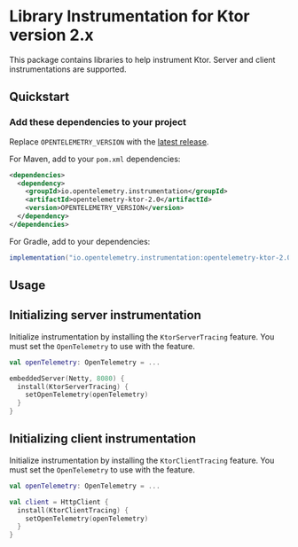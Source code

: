 # Library Instrumentation for Ktor version 2.x

This package contains libraries to help instrument Ktor. Server and client instrumentations are supported.

## Quickstart

### Add these dependencies to your project

Replace `OPENTELEMETRY_VERSION` with the [latest
release](https://search.maven.org/search?q=g:io.opentelemetry.instrumentation%20AND%20a:opentelemetry-ktor-2.0).

For Maven, add to your `pom.xml` dependencies:

```xml
<dependencies>
  <dependency>
    <groupId>io.opentelemetry.instrumentation</groupId>
    <artifactId>opentelemetry-ktor-2.0</artifactId>
    <version>OPENTELEMETRY_VERSION</version>
  </dependency>
</dependencies>
```

For Gradle, add to your dependencies:

```groovy
implementation("io.opentelemetry.instrumentation:opentelemetry-ktor-2.0:OPENTELEMETRY_VERSION")
```

## Usage

## Initializing server instrumentation

Initialize instrumentation by installing the `KtorServerTracing` feature. You must set the `OpenTelemetry` to use with
the feature.

```kotlin
val openTelemetry: OpenTelemetry = ...

embeddedServer(Netty, 8080) {
  install(KtorServerTracing) {
    setOpenTelemetry(openTelemetry)
  }
}
```

## Initializing client instrumentation

Initialize instrumentation by installing the `KtorClientTracing` feature. You must set the `OpenTelemetry` to use with
the feature.

```kotlin
val openTelemetry: OpenTelemetry = ...

val client = HttpClient {
  install(KtorClientTracing) {
    setOpenTelemetry(openTelemetry)
  }
}
```

